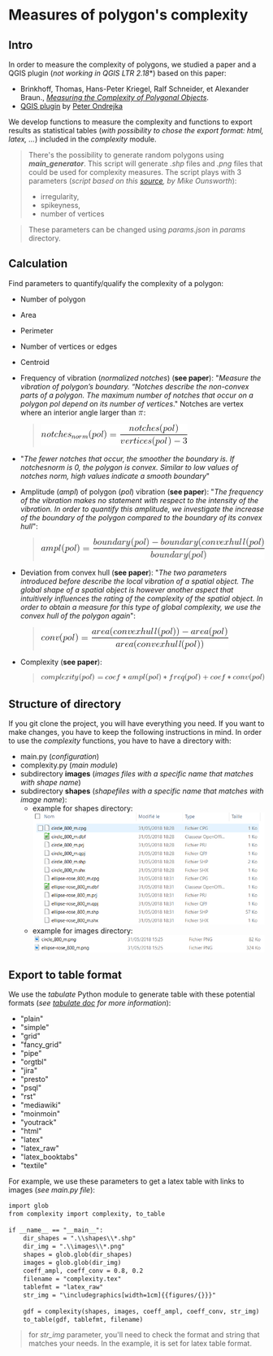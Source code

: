 # Measures of polygon's complexity
## Intro
In order to measure the complexity of polygons, we studied a paper and a QGIS plugin (*not working in QGIS LTR 2.18**) based on this paper:
  *   Brinkhoff, Thomas, Hans-Peter Kriegel, Ralf Schneider, et Alexander Braun., [*Measuring the Complexity of Polygonal Objects*](https://www.google.fr/url?sa=t&rct=j&q=&esrc=s&source=web&cd=1&cad=rja&uact=8&ved=0ahUKEwiar5SdlrzbAhVFPxQKHY-MCsMQFggtMAA&url=http%3A%2F%2Fciteseerx.ist.psu.edu%2Fviewdoc%2Fdownload%3Fdoi%3D10.1.1.73.1045%26rep%3Drep1%26type%3Dpdf&usg=AOvVaw1J5RsuN2NBeZbzNHkbouF_).
  * [QGIS plugin](https://github.com/pondrejk/PolygonComplexity) by [Peter Ondrejka](https://github.com/pondrejk)

We develop functions to measure the complexity and functions to export results as statistical tables (*with possibility to chose the export format: html, latex, ...*) included in the *complexity* module.

> There's the possibility to generate random polygons using ***main_generator***. This script will generate *.shp* files and *.png* files that could be used for complexity measures. The script plays with 3 parameters (*script based on this [source](https://stackoverflow.com/questions/8997099/algorithm-to-generate-random-2d-polygon), by Mike Ounsworth*):
  >* irregularity,
  >* spikeyness,
  >* number of vertices

> These parameters can be changed using *params.json* in *params* directory.

## Calculation
Find parameters to quantify/qualify the complexity of a polygon:
* Number of polygon
* Area
* Perimeter
* Number of vertices or edges
* Centroid
* Frequency of vibration (*normalized notches*) (**see paper**):
"*Measure the vibration of polygon’s boundary. “Notches describe the non-convex parts of a polygon. The maximum number of notches that occur on a polygon pol depend on its number of vertices*." Notches are vertex where an interior angle larger than ![pi](./math_formulas/pi.gif):

  > ![notches](./math_formulas/notches.gif)

* "*The fewer notches that occur, the smoother the boundary is. If notchesnorm is 0, the polygon is convex. Similar to low values of notches norm, high values indicate a smooth boundary*"
* Amplitude (*ampl*) of  polygon (*pol*) vibration (**see paper**):
"*The frequency of the vibration makes no statement with respect to the intensity of the vibration. In order to quantify this amplitude, we investigate the increase of the boundary of the polygon compared to the boundary of its convex hull*":

  > ![amplitude](./math_formulas/amplitude.gif)

* Deviation from convex hull (**see paper**):
"*The two parameters introduced before describe the local vibration of a spatial object. The global shape of a spatial object is however another aspect that intuitively influences the rating of the complexity of the spatial object. In order to obtain a measure for this type of global complexity, we use the convex hull of the polygon again*":

  > ![deviation](./math_formulas/deviation.gif)

* Complexity (**see paper**):
  > ![complexity](./math_formulas/complexity.gif)

## Structure of directory
If you git clone the project, you will have everything you need.
If you want to make changes, you have to keep the following instructions in mind.
In order to use the *complexity* functions, you have to have a directory with:
  * main.py (*configuration*)
  * complexity.py (*main module*)
  * subdirectory **images** (*images files with a specific name that matches with shape name*)
  * subdirectory **shapes** (*shapefiles with a specific name that matches with image name*):
    * example for shapes directory: ![shape](./screenshots/shape_dir.png)
    * example for images directory: ![img](./screenshots/img_dir.png)

## Export to table format
We use the *tabulate* Python module to generate table with these potential formats (*see [tabulate doc](https://pypi.org/project/tabulate/) for more information*):
* "plain"
* "simple"
* "grid"
* "fancy_grid"
* "pipe"
* "orgtbl"
* "jira"
* "presto"
* "psql"
* "rst"
* "mediawiki"
* "moinmoin"
* "youtrack"
* "html"
* "latex"
* "latex_raw"
* "latex_booktabs"
* "textile"

For example, we use these parameters to get a latex table with links to images (*see main.py file*):
```
import glob
from complexity import complexity, to_table

if __name__ == "__main__":
    dir_shapes = ".\\shapes\\*.shp"
    dir_img = ".\\images\\*.png"
    shapes = glob.glob(dir_shapes)
    images = glob.glob(dir_img)
    coeff_ampl, coeff_conv = 0.8, 0.2
    filename = "complexity.tex"
    tablefmt = "latex_raw"
    str_img = "\includegraphics[width=1cm]{{figures/{}}}"

    gdf = complexity(shapes, images, coeff_ampl, coeff_conv, str_img)
    to_table(gdf, tablefmt, filename)
```
> for *str_img* parameter, you'll need to check the format and string that matches your needs. In the example, it is set for latex table format.
